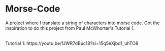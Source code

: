 # Morse-Code
A project where I translate a string of characters into morse code. Got the inspiration to do this project from Paul McWhorter's Tutorial 1.

<br/>
Tutorial 1: https://youtu.be/fJWR7dBuc18?si=15q5eXjbd1_uhTO8
